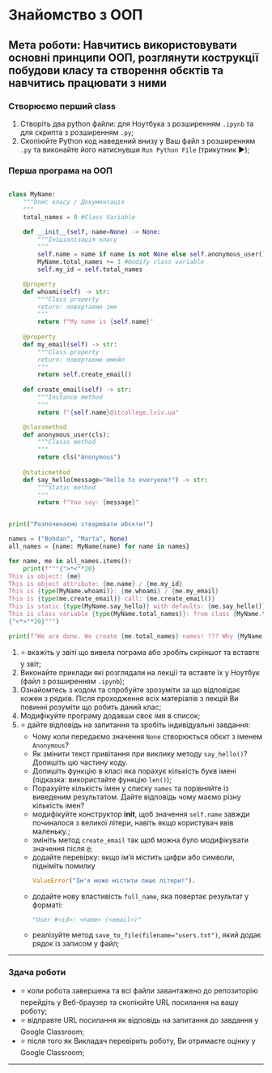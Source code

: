 # Знайомство з ООП
## Мета роботи: __Навчитись використовувати основні принципи ООП, розглянути кострукції побудови класу та створення обєктів та навчитись працювати з ними__

### Створюємо перший class
1. Створіть два python файли: для Ноутбука з розширенням `.ipynb` та для скрипта з розширенням `.py`;
1. Скопіюйте Python код наведений внизу у Ваш файл з розширенням `.py` та виконайте його натиснувши `Run Python File` (трикутник :arrow_forward:); 

### Перша програма на ООП
```python

class MyName:
    """Опис класу / Документація
    """
    total_names = 0 #Class Variable

    def __init__(self, name=None) -> None:
        """Ініціалізація класу
        """
        self.name = name if name is not None else self.anonymous_user().name #Class attributes / Instance variables
        MyName.total_names += 1 #modify class variable
        self.my_id = self.total_names

    @property
    def whoami(self) -> str: 
        """Class property
        return: повертаємо імя 
        """
        return f"My name is {self.name}"
    
    @property
    def my_email(self) -> str:
        """Class property
        return: повертаємо емейл
        """
        return self.create_email()
    
    def create_email(self) -> str:
        """Instance method
        """
        return f"{self.name}@itcollege.lviv.ua"

    @classmethod
    def anonymous_user(cls):
        """Classs method
        """
        return cls("Anonymous")
    
    @staticmethod
    def say_hello(message="Hello to everyone!") -> str:
        """Static method
        """
        return f"You say: {message}"


print("Розпочинаємо створювати обєкти!")

names = ("Bohdan", "Marta", None)
all_names = {name: MyName(name) for name in names}

for name, me in all_names.items():
    print(f"""{">*<"*20}
This is object: {me} 
This is object attribute: {me.name} / {me.my_id}
This is {type(MyName.whoami)}: {me.whoami} / {me.my_email}
This is {type(me.create_email)} call: {me.create_email()}
This is static {type(MyName.say_hello)} with defaults: {me.say_hello()} 
This is class variable {type(MyName.total_names)}: from class {MyName.total_names} / from object {me.total_names}
{"<*>"*20}""")

print(f"We are done. We create {me.total_names} names! ??? Why {MyName.total_names}?")

```

1. :star: вкажіть у звіті що вивела пограма або зробіть скріншот та вставте у звіт; 
1. Виконайте приклади які розглядали на лекції та вставте їх у Ноутбук (файл з розширенням `.ipynb`);
1. Ознайомтесь з кодом та спробуйте зрозуміти за що відповідає кожен з рядків. Після проходження всіх матеріалів з лекцій Ви повинні розуміти що робить даний клас;
1. Модифікуйте програму додавши своє імя в список;
1. :star: дайте відповідь на запитання та зробіть індивідуальні завдання: 
    - Чому коли передаємо значення `None` створюється обєкт з іменем `Anonymous`?
    - Як змінити текст привітання при виклику методу `say_hello()`? Допишіть цю частину коду.
    - Допишіть функцію в класі яка порахує кількість букв імені (підказка: використайте функцію `len()`);
    - Порахуйте кількість імен у списку `names` та порівняйте із виведеним результатом. Дайте відповідь чому маємо різну кількість імен?
    - модифікуйте конструктор __init__, щоб значення `self.name` завжди починалося з великої літери, навіть якщо користувач ввів маленьку.;
    - змініть метод `create_email` так щоб можна було модифікувати значення після `@`;
    - додайте перевірку: якщо ім’я містить цифри або символи, підніміть помилку 
        ```python
        ValueError("Ім'я може містити лише літери!").
        ```
    - додайте нову властивість `full_name`, яка повертає результат у форматі:
        ```python
        "User #<id>: <name> (<email>)"
        ```
    - реалізуйте метод `save_to_file(filename="users.txt")`, який додає рядок із записом у файл;

---
### Здача роботи
- :star: коли робота завершена та всі файли завантажено до репозиторію перейдіть у Веб-браузер та скопіюйте URL посилання на вашу роботу;
- :star: відправте URL посилання як відповідь на запитання до завдання у Google Classroom;
- :star: після того як Викладач перевірить роботу, Ви отримаєте оцінку у Google Classroom;

---
